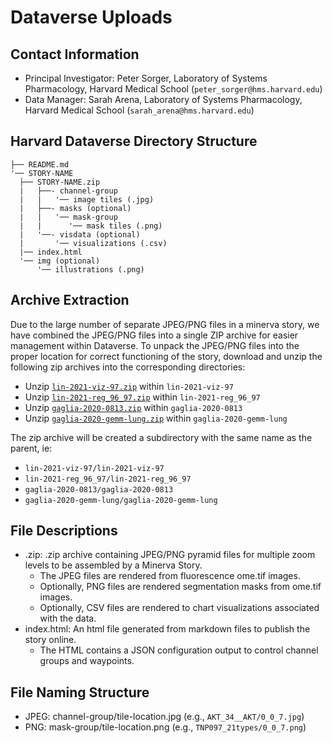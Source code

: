 # Dataverse Uploads

## Contact Information

- Principal Investigator: Peter Sorger, Laboratory of Systems Pharmacology, Harvard Medical School (`peter_sorger@hms.harvard.edu`)
- Data Manager: Sarah Arena, Laboratory of Systems Pharmacology, Harvard Medical School (`sarah_arena@hms.harvard.edu`)

## Harvard Dataverse Directory Structure
```
├── README.md
'── STORY-NAME
  ├── STORY-NAME.zip
  |   ├──- channel-group
  |   |   '── image tiles (.jpg)
  |   ├──- masks (optional)
  |   |   '── mask-group
  |   |      '── mask tiles (.png)
  |   '──- visdata (optional)
  |       '── visualizations (.csv)
  |── index.html
  '── img (optional)
      '── illustrations (.png)
```
## Archive Extraction 

Due to the large number of separate JPEG/PNG files in a minerva story, we have combined the JPEG/PNG files into a single ZIP archive for easier management within Dataverse. To unpack the JPEG/PNG files into the proper location for correct functioning of the story, download and unzip the following zip archives into the corresponding directories:

- Unzip [`lin-2021-viz-97.zip`][0] within `lin-2021-viz-97`
- Unzip [`lin-2021-reg_96_97.zip`][1] within `lin-2021-reg_96_97`
- Unzip [`gaglia-2020-0813.zip`][2] within `gaglia-2020-0813`
- Unzip [`gaglia-2020-gemm-lung.zip`][3] within `gaglia-2020-gemm-lung`

The zip archive will be created a subdirectory with the same name as the parent, ie:

- `lin-2021-viz-97/lin-2021-viz-97`
- `lin-2021-reg_96_97/lin-2021-reg_96_97`
- `gaglia-2020-0813/gaglia-2020-0813`
- `gaglia-2020-gemm-lung/gaglia-2020-gemm-lung`

## File Descriptions

- .zip: .zip archive containing JPEG/PNG pyramid files for multiple zoom levels to be assembled by a Minerva Story. 
  - The JPEG files are rendered from fluorescence ome.tif images.
  - Optionally, PNG files are rendered segmentation masks from ome.tif images.
  - Optionally, CSV files are rendered to chart visualizations associated with the data.
- index.html: An html file generated from markdown files to publish the story online.
  - The HTML contains a JSON configuration output to control channel groups and waypoints.

## File Naming Structure

- JPEG: channel-group/tile-location.jpg (e.g., `AKT_34__AKT/0_0_7.jpg`)
- PNG: mask-group/tile-location.png (e.g., `TNP097_21types/0_0_7.png`)

[0]:https://dataverse.harvard.edu/file.xhtml?fileId=6561382
[1]:https://dataverse.harvard.edu/file.xhtml?fileId=6561383
[2]:https://dataverse.harvard.edu/file.xhtml?fileId=6565940
[3]:https://dataverse.harvard.edu/file.xhtml?fileId=6561233
